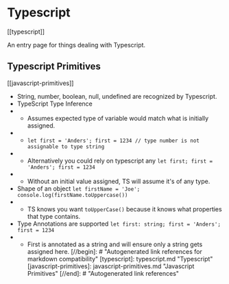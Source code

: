 # Typescript
[[typescript]]

An entry page for things dealing with Typescript.

## Typescript Primitives
[[javascript-primitives]]
* String, number, boolean, null, undefined are recognized by Typescript.
* TypeScript Type Inference
* * Assumes expected type of variable would match what is initially assigned.
* * `let first = 'Anders'; first = 1234 // type number is not assignable to type string`
* * Alternatively you could rely on typescript any `let first; first = 'Anders'; first = 1234`
* * Without an initial value assigned, TS will assume it's of any type.
* Shape of an object `let firstName = 'Joe'; console.log(firstName.toUppercase())`
* * TS knows you want `toUpperCase()` because it knows what properties that type contains.
* Type Annotations are supported `let first: string; first = 'Anders'; first = 1234`
* * First is annotated as a string and will ensure only a string gets assigned here.
[//begin]: # "Autogenerated link references for markdown compatibility"
[typescript]: typescript.md "Typescript"
[javascript-primitives]: javascript-primitives.md "Javascript Primitives"
[//end]: # "Autogenerated link references"